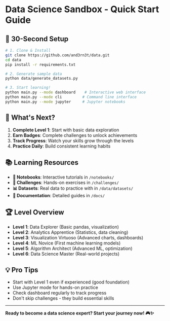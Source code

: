 # Data Science Sandbox - Quick Start Guide

## 🚀 30-Second Setup

```bash
# 1. Clone & Install
git clone https://github.com/and3rn3t/data.git
cd data
pip install -r requirements.txt

# 2. Generate sample data
python data/generate_datasets.py

# 3. Start learning!
python main.py --mode dashboard    # Interactive web interface
python main.py --mode cli         # Command line interface  
python main.py --mode jupyter     # Jupyter notebooks
```

## 🎯 What's Next?

1. **Complete Level 1**: Start with basic data exploration
2. **Earn Badges**: Complete challenges to unlock achievements  
3. **Track Progress**: Watch your skills grow through the levels
4. **Practice Daily**: Build consistent learning habits

## 📚 Learning Resources

- **📓 Notebooks**: Interactive tutorials in `/notebooks/`
- **🎯 Challenges**: Hands-on exercises in `/challenges/`
- **📊 Datasets**: Real data to practice with in `/data/datasets/`
- **📖 Documentation**: Detailed guides in `/docs/`

## 🏆 Level Overview

- **Level 1**: Data Explorer (Basic pandas, visualization)
- **Level 2**: Analytics Apprentice (Statistics, data cleaning)
- **Level 3**: Visualization Virtuoso (Advanced charts, dashboards)
- **Level 4**: ML Novice (First machine learning models)
- **Level 5**: Algorithm Architect (Advanced ML, optimization)
- **Level 6**: Data Science Master (Real-world projects)

## 💡 Pro Tips

- Start with Level 1 even if experienced (good foundation)
- Use Jupyter mode for hands-on practice
- Check dashboard regularly to track progress
- Don't skip challenges - they build essential skills

---

**Ready to become a data science expert? Start your journey now! 🎮✨**